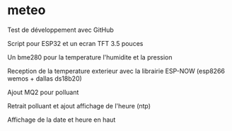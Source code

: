 # meteo

Test de développement avec GitHub

Script pour ESP32 et un ecran TFT 3.5 pouces

Un bme280 pour la temperature l'humidite et la pression

Reception de la temperature exterieur avec la librairie ESP-NOW (esp8266 wemos + dallas ds18b20)

Ajout MQ2 pour polluant

Retrait polluant et ajout affichage de l'heure (ntp)

Affichage de la date et heure en haut